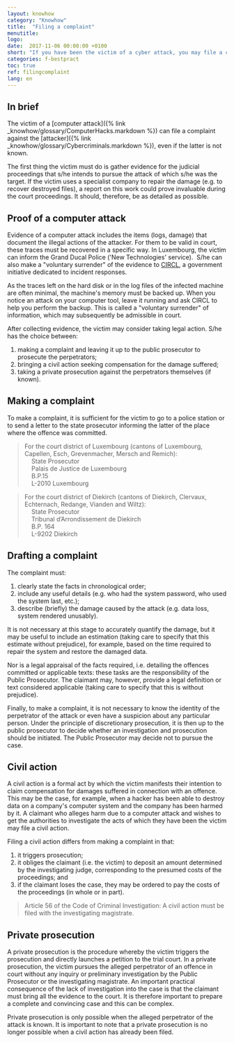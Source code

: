 ```yaml
---
layout: knowhow
category: "Knowhow"
title:  "Filing a complaint"
menutitle:
logo:
date:  2017-11-06 00:00:00 +0100
short: "If you have been the victim of a cyber attack, you may file a complaint. Here is a guide summarizing the different steps to follow."
categories: f-bestpract
toc: true
ref: filingcomplaint
lang: en
---
```

## In brief
The victim of a [computer attack]({% link _knowhow/glossary/ComputerHacks.markdown %}) can file a complaint against the [attacker]({% link _knowhow/glossary/Cybercriminals.markdown %}), even if the latter is not known.

The first thing the victim must do is gather evidence for the judicial proceedings that s/he intends to pursue the attack of which s/he was the target. If the victim uses a specialist company to repair the damage (e.g. to recover destroyed files), a report on this work could prove invaluable during the court proceedings. It should, therefore, be as detailed as possible.

## Proof of a computer attack
Evidence of a computer attack includes the items (logs, damage) that document the illegal actions of the attacker. For them to be valid in court, these traces must be recovered in a specific way. In Luxembourg, the victim can inform the Grand Ducal Police ('New Technologies' service).  S/he can also make a "voluntary surrender" of the evidence to [CIRCL]( https://www.circl.lu), a government initiative dedicated to incident responses.

As the traces left on the hard disk or in the log files of the infected machine are often minimal, the machine's memory must be backed up. When you notice an attack on your computer tool, leave it running and ask CIRCL to help you perform the backup. This is called a "voluntary surrender" of information, which may subsequently be admissible in court.

After collecting evidence, the victim may consider taking legal action. S/he has the choice between:

1. making a complaint and leaving it up to the public prosecutor to prosecute the perpetrators;
2. bringing a civil action seeking compensation for the damage suffered;
3. taking a private prosecution against the perpetrators themselves (if known).

## Making a complaint
To make a complaint, it is sufficient for the victim to go to a police station or to send a letter to the state prosecutor informing the latter of the place where the offence was committed.

>For the court district of Luxembourg (cantons of Luxembourg, Capellen, Esch, Grevenmacher, Mersch and Remich):<br />
    State Prosecutor<br />
    Palais de Justice de Luxembourg<br />
    B.P.15<br />
    L-2010 Luxembourg<br />

>For the court district of Diekirch (cantons of Diekirch, Clervaux, Echternach, Redange, Vianden and Wiltz):<br />
    State Prosecutor<br />
    Tribunal d’Arrondissement de Diekirch<br />
    B.P. 164<br />
    L-9202 Diekirch<br />

## Drafting a complaint
The complaint must:

1. clearly state the facts in chronological order;
2. include any useful details (e.g. who had the system password, who used the system last, etc.);
3. describe (briefly) the damage caused by the attack (e.g. data loss, system rendered unusably).

It is not necessary at this stage to accurately quantify the damage, but it may be useful to include an estimation (taking care to specify that this estimate without prejudice), for example, based on the time required to repair the system and restore the damaged data.

Nor is a legal appraisal of the facts required, i.e. detailing the offences committed or applicable texts: these tasks are the responsibility of the Public Prosecutor. The claimant may, however, provide a legal definition or text considered applicable (taking care to specify that this is without prejudice).

Finally, to make a complaint, it is not necessary to know the identity of the perpetrator of the attack or even have a suspicion about any particular person. Under the principle of discretionary prosecution, it is then up to the public prosecutor to decide whether an investigation and prosecution should be initiated. The Public Prosecutor may decide not to pursue the case.

## Civil action
A civil action is a formal act by which the victim manifests their intention to claim compensation for damages suffered in connection with an offence. This may be the case, for example, when a hacker has been able to destroy data on a company's computer system and the company has been harmed by it. A claimant who alleges harm due to a computer attack and wishes to get the authorities to investigate the acts of which they have been the victim may file a civil action.

Filing a civil action differs from making a complaint in that:

1. it triggers prosecution;
2. it obliges the claimant (i.e. the victim) to deposit an amount determined by the investigating judge, corresponding to the presumed costs of the proceedings; and
3. if the claimant loses the case, they may be ordered to pay the costs of the proceedings (in whole or in part).

> Article 56 of the Code of Criminal Investigation: A civil action must be filed with the investigating magistrate.

## Private prosecution
A private prosecution is the procedure whereby the victim triggers the prosecution and directly launches a petition to the trial court. In a private prosecution, the victim pursues the alleged perpetrator of an offence in court without any inquiry or preliminary investigation by the Public Prosecutor or the investigating magistrate. An important practical consequence of the lack of investigation into the case is that the claimant must bring all the evidence to the court. It is therefore important to prepare a complete and convincing case and this can be complex.

Private prosecution is only possible when the alleged perpetrator of the attack is known. It is important to note that a private prosecution is no longer possible when a civil action has already been filed.
